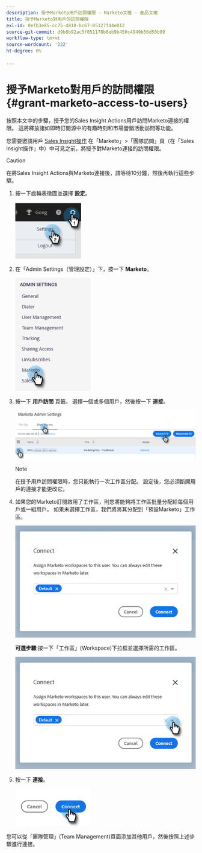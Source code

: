 ```yaml
---
description: 授予Marketo用戶訪問權限 — Marketo文檔 — 產品文檔
title: 授予Marketo對用戶的訪問權限
exl-id: 0efb3e85-cc75-4810-bc67-05127f44e012
source-git-commit: d9b8b92ac5f051178b8eb9b450c4949b56d50b99
workflow-type: tm+mt
source-wordcount: '222'
ht-degree: 0%

---
```


# 授予Marketo對用戶的訪問權限 {#grant-marketo-access-to-users}

按照本文中的步驟，授予您的Sales Insight Actions用戶訪問Marketo連接的權限。 這將釋放諸如即時訂閱源中的有趣時刻和市場營銷活動訪問等功能。

您需要邀請用戶 [Sales Insight操作](/help/marketo/product-docs/marketo-sales-insight/actions/admin/invite-users-and-admins.md#invite-users) 在「Marketo」>「團隊訪問」頁（在「Sales Insight操作」中）中可見之前，將授予對Marketo連接的訪問權限。

>[!CAUTION]
>
>在將Sales Insight Actions與Marketo連接後，請等待10分鐘，然後再執行這些步驟。

1. 按一下齒輪表徵圖並選擇 **設定**。

   ![](assets/grant-marketo-access-to-users-1.png)

1. 在「Admin Settings（管理設定）」下，按一下 **Marketo**。

   ![](assets/grant-marketo-access-to-users-2.png)

1. 按一下 **用戶訪問** 頁籤。 選擇一個或多個用戶，然後按一下 **連接**。

   ![](assets/grant-marketo-access-to-users-3.png)

   >[!NOTE]
   >
   >在授予用戶訪問權限時，您只能執行一次工作區分配。 設定後，您必須斷開用戶的連接才能更改它。

1. 如果您的Marketo訂閱啟用了工作區，則您將能夠將工作區批量分配給每個用戶或一組用戶。 如果未選擇工作區，我們將將其分配到「預設Marketo」工作區。

   ![](assets/grant-marketo-access-to-users-4.png)

   **可選步驟**:按一下「工作區」(Workspace)下拉框並選擇所需的工作區。

   ![](assets/grant-marketo-access-to-users-5.png)

1. 按一下 **連接**。

   ![](assets/grant-marketo-access-to-users-6.png)

您可以從「團隊管理」(Team Management)頁面添加其他用戶，然後按照上述步驟進行連接。
